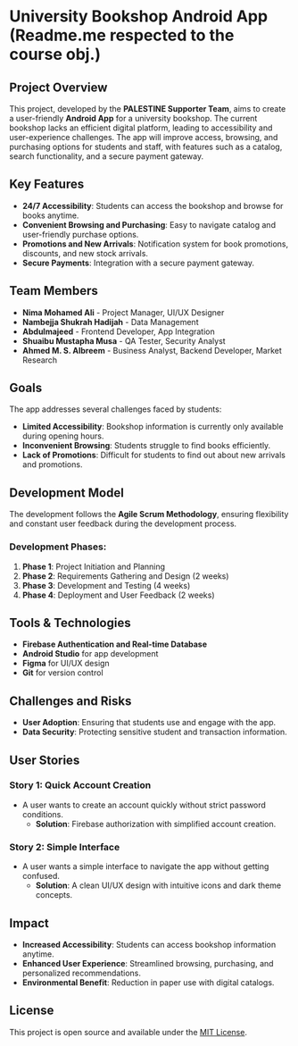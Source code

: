 # University Bookshop Android App (Readme.me respected to the course obj.)

## Project Overview
This project, developed by the **PALESTINE Supporter Team**, aims to create a user-friendly **Android App** for a university bookshop. The current bookshop lacks an efficient digital platform, leading to accessibility and user-experience challenges. The app will improve access, browsing, and purchasing options for students and staff, with features such as a catalog, search functionality, and a secure payment gateway.

## Key Features
- **24/7 Accessibility**: Students can access the bookshop and browse for books anytime.
- **Convenient Browsing and Purchasing**: Easy to navigate catalog and user-friendly purchase options.
- **Promotions and New Arrivals**: Notification system for book promotions, discounts, and new stock arrivals.
- **Secure Payments**: Integration with a secure payment gateway.

## Team Members
- **Nima Mohamed Ali** - Project Manager, UI/UX Designer
- **Nambejja Shukrah Hadijah** - Data Management
- **Abdulmajeed** - Frontend Developer, App Integration
- **Shuaibu Mustapha Musa** - QA Tester, Security Analyst
- **Ahmed M. S. Albreem** - Business Analyst, Backend Developer, Market Research

## Goals
The app addresses several challenges faced by students:
- **Limited Accessibility**: Bookshop information is currently only available during opening hours.
- **Inconvenient Browsing**: Students struggle to find books efficiently.
- **Lack of Promotions**: Difficult for students to find out about new arrivals and promotions.

## Development Model
The development follows the **Agile Scrum Methodology**, ensuring flexibility and constant user feedback during the development process.

### Development Phases:
1. **Phase 1**: Project Initiation and Planning
2. **Phase 2**: Requirements Gathering and Design (2 weeks)
3. **Phase 3**: Development and Testing (4 weeks)
4. **Phase 4**: Deployment and User Feedback (2 weeks)

## Tools & Technologies
- **Firebase Authentication and Real-time Database**
- **Android Studio** for app development
- **Figma** for UI/UX design
- **Git** for version control

## Challenges and Risks
- **User Adoption**: Ensuring that students use and engage with the app.
- **Data Security**: Protecting sensitive student and transaction information.

## User Stories
### Story 1: Quick Account Creation
- A user wants to create an account quickly without strict password conditions.
  - **Solution**: Firebase authorization with simplified account creation.

### Story 2: Simple Interface
- A user wants a simple interface to navigate the app without getting confused.
  - **Solution**: A clean UI/UX design with intuitive icons and dark theme concepts.

## Impact
- **Increased Accessibility**: Students can access bookshop information anytime.
- **Enhanced User Experience**: Streamlined browsing, purchasing, and personalized recommendations.
- **Environmental Benefit**: Reduction in paper use with digital catalogs.

## License
This project is open source and available under the [MIT License](LICENSE).


